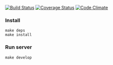 [![Build Status](https://travis-ci.org/ulmic/ulmicru.svg?branch=develop)](https://travis-ci.org/ulmic/ulmicru) [![Coverage Status](https://coveralls.io/repos/ulmic/ulmicru/badge.svg?branch=feature%2Ffix_travis_tests)](https://coveralls.io/r/ulmic/ulmicru?branch=feature%2Ffix_travis_tests) [![Code Climate](https://codeclimate.com/github/ulmic/ulmicru/badges/gpa.svg)](https://codeclimate.com/github/ulmic/ulmicru)

### Install

```shell
make deps
make install
```

### Run server

```shell
make develop
```

